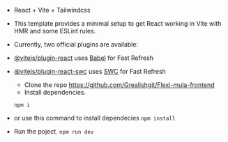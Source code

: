 - React + Vite + Tailwindcss

- This template provides a minimal setup to get React working in Vite with HMR and some ESLint rules.

- Currently, two official plugins are available:

- [@vitejs/plugin-react](https://github.com/vitejs/vite-plugin-react/blob/main/packages/plugin-react/README.md) uses [Babel](https://babeljs.io/) for Fast Refresh
- [@vitejs/plugin-react-swc](https://github.com/vitejs/vite-plugin-react-swc) uses [SWC](https://swc.rs/) for Fast Refresh
  
  - Clone the repo https://github.com/Grealishgit/Flexi-mula-frontend
  - Install dependencies.
  
   ``npm i``
  
 - or use this command to install dependecies
    ``npm install``

  - Run the poject.
  ``npm run dev``
